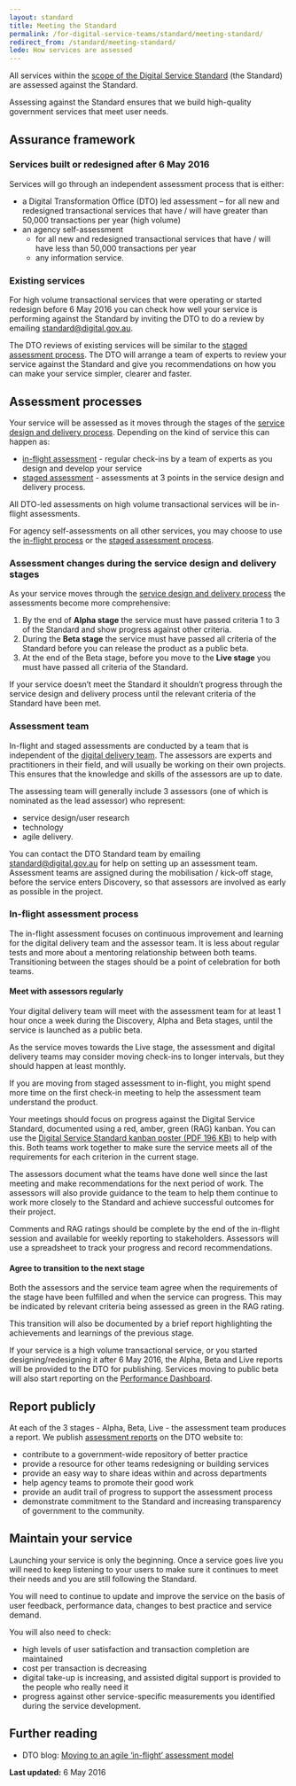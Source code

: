 ```yaml
---
layout: standard
title: Meeting the Standard
permalink: /for-digital-service-teams/standard/meeting-standard/
redirect_from: /standard/meeting-standard/
lede: How services are assessed
---
```

All services within the [scope of the Digital Service Standard](/for-digital-service-teams/standard/scope-of-standard/) (the Standard) are assessed against the Standard.

Assessing against the Standard ensures that we build high-quality government services that meet user needs.

## Assurance framework

### Services built or redesigned after 6 May 2016

Services will go through an independent assessment process that is either:

* <a id="dtoled"></a>a Digital Transformation Office (DTO) led assessment – for all new and redesigned transactional services that have / will have greater than 50,000 transactions per year (high volume)
* an agency self-assessment
  * for all new and redesigned transactional services that have / will have less than 50,000 transactions per year
  * any information service.

### Existing services

For high volume transactional services that were operating or started redesign before 6 May 2016 you can check how well your service is performing against the Standard by inviting the DTO to do a review by emailing [standard@digital.gov.au](mailto:standard@digital.gov.au).

The DTO reviews of existing services will be similar to the [staged assessment process](/for-digital-service-teams/standard/meeting-standard/staged-assessment-process/). The DTO will arrange a team of experts to review your service against the Standard and give you recommendations on how you can make your service simpler, clearer and faster.

## Assessment processes

Your service will be assessed as it moves through the stages of the [service design and delivery process](/for-digital-service-teams/standard/service-design-and-delivery-process/). Depending on the kind of service this can happen as:

* [in-flight assessment](#inflight) - regular check-ins by a team of experts as you design and develop your service
* [staged assessment](/for-digital-service-teams/standard/meeting-standard/staged-assessment-process/) - assessments at 3 points in the service design and delivery process.

All DTO-led assessments on high volume transactional services will be in-flight assessments.

For agency self-assessments on all other services, you may choose to use the [in-flight process](#inflight) or the [staged assessment process](/for-digital-service-teams/standard/meeting-standard/staged-assessment-process/).

### Assessment changes during the service design and delivery stages

As your service moves through the [service design and delivery process](/for-digital-service-teams/standard/service-design-and-delivery-process/) the assessments become more comprehensive:

1. By the end of **Alpha stage** the service must have passed criteria 1 to 3 of the Standard and show progress against other criteria.
2. During the **Beta stage** the service must have passed all criteria of the Standard before you can release the product as a public beta.
3. At the end of the Beta stage, before you move to the **Live stage** you must have passed all criteria of the Standard.

If your service doesn’t meet the Standard it shouldn’t progress through the service design and delivery process until the relevant criteria of the Standard have been met.

### Assessment team

In-flight and staged assessments are conducted by a team that is independent of the [digital delivery team](/for-digital-service-teams/standard/design-guides/the-team/). The assessors are experts and practitioners in their field, and will usually be working on their own projects. This ensures that the knowledge and skills of the assessors are up to date.

The assessing team will generally include 3 assessors (one of which is nominated as the lead assessor) who represent:

* service design/user research
* technology
* agile delivery.

You can contact the DTO Standard team by emailing [standard@digital.gov.au](mailto:standard@digital.gov.au) for help on setting up an assessment team. Assessment teams are assigned during the mobilisation / kick-off stage, before the service enters Discovery, so that assessors are involved as early as possible in the project.

### <a id="inflight"></a>In-flight assessment process

The in-flight assessment focuses on continuous improvement and learning for the digital delivery team and the assessor team. It is less about regular tests and more about a mentoring relationship between both teams. Transitioning between the stages should be a point of celebration for both teams.

#### Meet with assessors regularly

Your digital delivery team will meet with the assessment team for at least 1 hour once a week during the Discovery, Alpha and Beta stages, until the service is launched as a public beta.

As the service moves towards the Live stage, the assessment and digital delivery teams may consider moving check-ins to longer intervals, but they should happen at least monthly.

If you are moving from staged assessment to in-flight, you might spend more time on the first check-in meeting to help the assessment team understand the product.

Your meetings should focus on progress against the Digital Service Standard, documented using a red, amber, green (RAG) kanban. You can use the [Digital Service Standard kanban poster (PDF 196 KB)](/files/DTO_DSS_KANBAN_POSTER_WCAG_Aug30_A0.pdf) to help with this. Both teams work together to make sure the service meets all of the requirements for each criterion in the current stage.

The assessors document what the teams have done well since the last meeting and make recommendations for the next period of work. The assessors will also provide guidance to the team to help them continue to work more closely to the Standard and achieve successful outcomes for their project.

Comments and RAG ratings should be complete by the end of the in-flight session and available for weekly reporting to stakeholders. Assessors will use a spreadsheet to track your progress and record recommendations.

#### Agree to transition to the next stage

Both the assessors and the service team agree when the requirements of the stage have been fulfilled and when the service can progress. This may be indicated by relevant criteria being assessed as green in the RAG rating.

This transition will also be documented by a brief report highlighting the achievements and learnings of the previous stage.

If your service is a high volume transactional service, or you started designing/redesigning it after 6 May 2016, the Alpha, Beta and Live reports will be provided to the DTO for publishing. Services moving to public beta will also start reporting on the [Performance Dashboard](/our-work/performance/).

## Report publicly

At each of the 3 stages - Alpha, Beta, Live - the assessment team produces a report. We publish [assessment reports](/for-digital-service-teams/standard/assessments/) on the DTO website to:  

* contribute to a government-wide repository of better practice
* provide a resource for other teams redesigning or building services
* provide an easy way to share ideas within and across departments
* help agency teams to promote their good work
* provide an audit trail of progress to support the assessment process
* demonstrate commitment to the Standard and increasing transparency of government to the community.

## Maintain your service

Launching your service is only the beginning. Once a service goes live you will need to keep listening to your users to make sure it continues to meet their needs and you are still following the Standard.

You will need to continue to update and improve the service on the basis of user feedback, performance data, changes to best practice and service demand.

You will also need to check:

* high levels of user satisfaction and transaction completion are maintained
* cost per transaction is decreasing
* digital take-up is increasing, and assisted digital support is provided to the people who really need it
* progress against other service-specific measurements you identified during the service development.

## Further reading

* DTO blog: [Moving to an agile ‘in-flight’ assessment model](/blog/in-flight-assessment-model/)

**Last updated:** 6 May 2016
